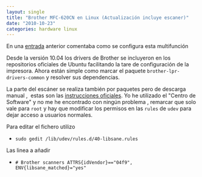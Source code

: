 ```yaml
---
layout: single
title: "Brother MFC-620CN en Linux (Actualización incluye escaner)"
date: "2010-10-23"
categories: hardware linux
---
```


En una [entrada](https://luispuente.net/2008/01/brother-mfc-620cn-en-linux/) anterior comentaba como se configura esta multifunción

Desde la versión 10.04 los drivers de Brother se incluyeron en los repositorios oficiales de Ubuntu facilitando la tare de configuración de la impresora. Ahora están simple como marcar el paquete `brother-lpr-drivers-common` y resolver sus dependencias.

La parte del escáner se realiza también por paquetes pero de descarga manual ,  estas son las [instrucciones oficiales](https://welcome.solutions.brother.com/bsc/public_s/id/linux/en/instruction_scn1c.html). Yo he utilizado el "Centro de Software" y no me he encontrado con ningún problema , remarcar que solo vale para `root` y hay que modificar los permisos en las `rules` de `udev` para dejar acceso a usuarios normales.

Para editar el fichero utilizo

- `sudo gedit /lib/udev/rules.d/40-libsane.rules`

Las linea a añadir

- `# Brother scanners ATTRS{idVendor}=="04f9", ENV{libsane_matched}="yes"`

